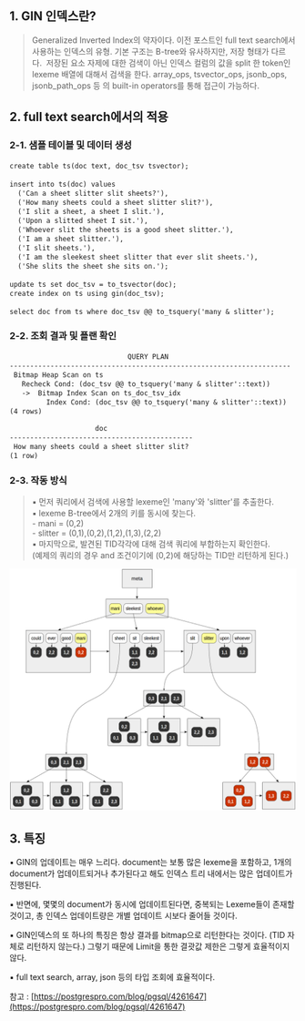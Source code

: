 ## 1\. GIN 인덱스란?

> Generalized Inverted Index의 약자이다. 이전 포스트인 full text search에서 사용하는 인덱스의 유형. 기본 구조는 B-tree와 유사하지만, 저장 형태가 다르다.  저장된 요소 자제에 대한 검색이 아닌 인덱스 컬럼의 값을 split 한 token인 lexeme 배열에 대해서 검색을 한다. array\_ops, tsvector\_ops, jsonb\_ops, jsonb\_path\_ops 등 의 built-in operators를 통해 접근이 가능하다.

## 2\. full text search에서의 적용

### 2-1. 샘플 테이블 및 데이터 생성

```
create table ts(doc text, doc_tsv tsvector);

insert into ts(doc) values
  ('Can a sheet slitter slit sheets?'), 
  ('How many sheets could a sheet slitter slit?'),
  ('I slit a sheet, a sheet I slit.'),
  ('Upon a slitted sheet I sit.'), 
  ('Whoever slit the sheets is a good sheet slitter.'), 
  ('I am a sheet slitter.'),
  ('I slit sheets.'),
  ('I am the sleekest sheet slitter that ever slit sheets.'),
  ('She slits the sheet she sits on.');

update ts set doc_tsv = to_tsvector(doc);
create index on ts using gin(doc_tsv);

select doc from ts where doc_tsv @@ to_tsquery('many & slitter');
```

### 2-2. 조회 결과 및 플랜 확인

```
                             QUERY PLAN                              
---------------------------------------------------------------------
 Bitmap Heap Scan on ts
   Recheck Cond: (doc_tsv @@ to_tsquery('many & slitter'::text))
   ->  Bitmap Index Scan on ts_doc_tsv_idx
         Index Cond: (doc_tsv @@ to_tsquery('many & slitter'::text))
(4 rows)
```

```
                     doc                     
---------------------------------------------
 How many sheets could a sheet slitter slit?
(1 row)
```

### 2-3. 작동 방식

> ▪ 먼저 쿼리에서 검색에 사용할 lexeme인 'many'와 'slitter'를 추출한다.   
> ▪ lexeme B-tree에서 2개의 키를 동시에 찾는다.  
> \- mani = (0,2)  
> \- slitter = (0,1),(0,2),(1,2),(1,3),(2,2)  
> ▪ 마지막으로, 발견된 TID각각에 대해 검색 쿼리에 부합하는지 확인한다.  
> (예제의 쿼리의 경우 and 조건이기에 (0,2)에 해당하는 TID만 리턴하게 된다.)

<p align="center"><img src="/img/gin.png"/></p>

## 3\. 특징

▪ GIN의 업데이트는 매우 느리다. document는 보통 많은 lexeme을 포함하고, 1개의 document가 업데이트되거나 추가된다고 해도 인덱스 트리 내에서는 많은 업데이트가 진행된다.

▪ 반면에, 몇몇의 document가 동시에 업데이트된다면, 중복되는 Lexeme들이 존재할 것이고, 총 인덱스 업데이트량은 개별 업데이트 시보다 줄어들 것이다.

▪ GIN인덱스의 또 하나의 특징은 항상 결과를 bitmap으로 리턴한다는 것이다. (TID 자체로 리턴하지 않는다.) 그렇기 때문에 Limit을 통한 결괏값 제한은 그렇게 효율적이지 않다.

▪ full text search, array, json 등의 타입 조회에 효율적이다.

참고 : [https://postgrespro.com/blog/pgsql/4261647](https://postgrespro.com/blog/pgsql/4261647)